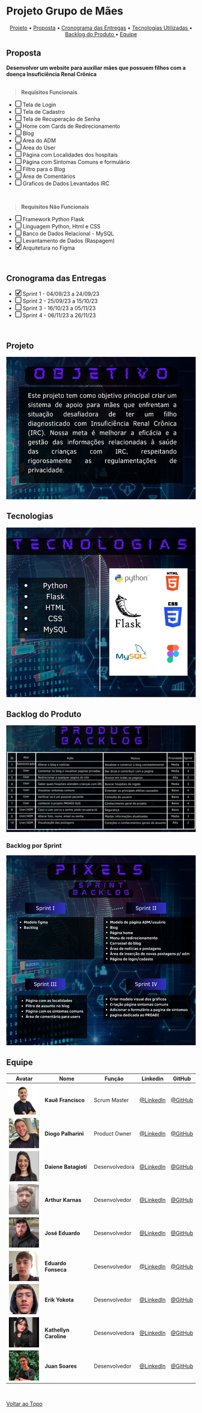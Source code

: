 # Projeto Grupo de Mães

<p align="center">
  <a href="#projeto">Projeto</a>  •
  <a href="#proposta">Proposta</a>  •
  <a href="#cronograma-das-entregas">Cronograma das Entregas</a> • 
  <a href="#tecnologias">Tecnologias Utilizadas </a>  • 
  <a href="#backlog-do-produto">Backlog do Produto </a>  •
  <a href="#equipe"> Equipe </a> 
</p>

## Proposta
**Desenvolver um website para auxiliar mães que possuem filhos com a doença Insuficiência Renal Crônica**<br><br>

> **Requisitos Funcionais**
- ![afazer](./docs/readme/box.jpeg) Tela de Login
- ![afazer](./docs/readme/box.jpeg) Tela de Cadastro
- ![afazer](./docs/readme/box.jpeg) Tela de Recuperação de Senha 
- ![afazer](./docs/readme/box.jpeg) Home com Cards de Redirecionamento
- ![afazer](./docs/readme/box.jpeg) Blog
- ![afazer](./docs/readme/box.jpeg) Area do ADM
- ![afazer](./docs/readme/box.jpeg) Area do User
- ![afazer](./docs/readme/box.jpeg) Página com Localidades dos hospitais
- ![afazer](./docs/readme/box.jpeg) Página com Sintomas Comuns e formulário
- ![afazer](./docs/readme/box.jpeg) Filtro para o Blog
- ![afazer](./docs/readme/box.jpeg) Área de Comentários
- ![afazer](./docs/readme/box.jpeg) Graficos de Dados Levantados IRC

<br>

> **Requisitos Não Funcionais**
- ![afazer](./docs/readme/box.jpeg) Framework Python Flask
- ![afazer](./docs/readme/box.jpeg) Linguagem Python, Html e CSS
- ![afazer](./docs/readme/box.jpeg) Banco de Dados Relacional - MySQL
- ![afazer](./docs/readme/box.jpeg) Levantamento de Dados (Raspagem)
- ![feito](./docs/readme/check.jpeg) Arquitetura no Figma

<br>


## Cronograma das Entregas
- ![feito](./docs/readme/check.jpeg) Sprint 1 - 04/09/23 a 24/09/23 
- ![afazer](./docs/readme/box.jpeg) Sprint 2 - 25/09/23 a 15/10/23 
- ![afazer](./docs/readme/box.jpeg) Sprint 3 - 16/10/23 a 05/11/23 
- ![afazer](./docs/readme/box.jpeg) Sprint 4 - 06/11/23 a 26/11/23 

<br>

## Projeto
![Objetivo](./docs/readme/objetivo.png)
<br>

## Tecnologias
![Tecnologias](./docs/readme/tecnologias.png)
<br>

## Backlog do Produto
![Backlog](./docs/readme/backlog%20cortado.png)

### Backlog por Sprint
![Backlog_por_sprint](./docs/readme/Sprint%20backlog.png)
<br>

## Equipe

| Avatar                                            | Nome                   | Função         | Linkedin                                                                                      | GitHub                                          |
| ------------------------------------------------- | ---------------------- | -------------- | --------------------------------------------------------------------------------------------- | ----------------------------------------------- |
|![Kaue](./docs/readme/avatares/kaue.png)           | **Kauê Francisco**     | Scrum Master   | [@LinkedIn](https://www.linkedin.com/in/kau%C3%AA-francisco-3b13aa255/?originalSubdomain=br)  | [@GitHub](https://github.com/Kaue-Francisco)    | 
|![Diogo](./docs/readme/avatares/diogo.png)         | **Diogo Palharini**    | Product Owner  | [@LinkedIn](https://www.linkedin.com/in/diogo-palharini-10b803275/)                           | [@GitHub](https://github.com/DiogoPalharini)    | 
|![Daiene](./docs/readme/avatares/daiene.png)       | **Daiene Batagioti**   | Desenvolvedora | [@LinkedIn](https://www.linkedin.com/in/daiene-batagioti/)                                    | [@GitHub](https://github.com/Daiene)            | 
|![Arthur](/docs/readme/avatares/arthur.png)        | **Arthur Karnas**      | Desenvolvedor  | [@LinkedIn](https://www.linkedin.com/in/arthur-karnas-da-rocha-b90433271/)                    | [@GitHub](https://github.com/Karnas01)          | 
|![Jose](./docs/readme/avatares/jose.png)           | **José Eduardo**       | Desenvolvedor  | [@LinkedIn](https://www.linkedin.com/in/jos%C3%A9-eduardo-fernandes-pereira-b26517284/)       | [@GitHub](https://github.com/ZduardoPereira)    | 
|![Eduardo](./docs/readme/avatares/eduardo.png)     | **Eduardo Fonseca**    | Desenvolvedor  | [@LinkedIn](https://br.linkedin.com/in/eduardo-namiuti-5641b627b)                             | [@GitHub](https://github.com/eduardofsn)        | 
|![Erik](./docs/readme/avatares/erik.png)           | **Erik Yokota**        | Desenvolvedor  | [@LinkedIn](https://www.linkedin.com/in/vin%C3%ADcius-barbosa-78111a206/)                     | [@GitHub](https://github.com/yokotaerik)        | 
|![Kathellyn](./docs/readme/avatares/kathellyn.png) | **Kathellyn Caroline** | Desenvolvedora | [@LinkedIn](https://www.linkedin.com/in/kathellyn-caroline-a562101b9/)                        | [@GitHub](https://github.com/CarolineKathellyn) |
|![Juan](./docs/readme/avatares/juan.png)           | **Juan Soares**        | Desenvolvedor  | [@LinkedIn](https://www.linkedin.com/in/ojuansoares/)                                         | [@GitHub](https://github.com/ojuansoares)       | 

<br>

<a href="#projeto-grupo-de-mães">Voltar ao Topo</a>